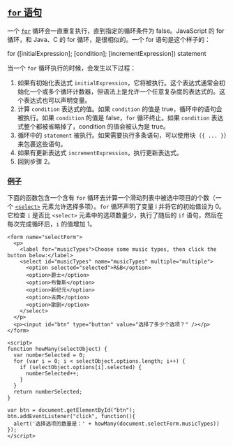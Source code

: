 ## [`for` 语句](https://developer.mozilla.org/zh-CN/docs/Web/JavaScript/Guide/Loops_and_iteration#for_语句)

一个 [`for`](https://developer.mozilla.org/zh-CN/docs/Web/JavaScript/Reference/Statements/for) 循环会一直重复执行，直到指定的循环条件为 false。JavaScript 的 for 循环，和 Java、C 的 for 循环，是很相似的。一个 for 语句是这个样子的：

for ([initialExpression]; [condition]; [incrementExpression])
  statement

当一个 `for` 循环执行的时候，会发生以下过程：

1.  如果有初始化表达式 `initialExpression`，它将被执行。这个表达式通常会初始化一个或多个循环计数器，但语法上是允许一个任意复杂度的表达式的。这个表达式也可以声明变量。
2.  计算 `condition` 表达式的值。如果 `condition` 的值是 true，循环中的语句会被执行。如果 `condition` 的值是 false，`for` 循环终止。如果 `condition` 表达式整个都被省略掉了，condition 的值会被认为是 true。
3.  循环中的 `statement` 被执行。如果需要执行多条语句，可以使用块（`{ ... }`）来包裹这些语句。
4.  如果有更新表达式 `incrementExpression`，执行更新表达式。
5.  回到步骤 2。

### [**例子**](https://developer.mozilla.org/zh-CN/docs/Web/JavaScript/Guide/Loops_and_iteration#例子)

下面的函数包含一个含有 `for` 循环去计算一个滑动列表中被选中项目的个数（一个 [`<select>`](https://developer.mozilla.org/zh-CN/docs/Web/HTML/Element/select) 元素允许选择多项）。`for` 循环声明了变量 i 并将它的初始值设为 0。它检查 `i` 是否比 `<select>` 元素中的选项数量少，执行了随后的 `if` 语句，然后在每次完成循环后，`i` 的值增加 1。

```
<form name="selectForm">
  <p>
    <label for="musicTypes">Choose some music types, then click the button below:</label>
    <select id="musicTypes" name="musicTypes" multiple="multiple">
      <option selected="selected">R&B</option>
      <option>爵士</option>
      <option>布鲁斯</option>
      <option>新纪元</option>
      <option>古典</option>
      <option>歌剧</option>
    </select>
  </p>
  <p><input id="btn" type="button" value="选择了多少个选项？" /></p>
</form>

<script>
function howMany(selectObject) {
  var numberSelected = 0;
  for (var i = 0; i < selectObject.options.length; i++) {
    if (selectObject.options[i].selected) {
      numberSelected++;
    }
  }
  return numberSelected;
}

var btn = document.getElementById("btn");
btn.addEventListener("click", function(){
  alert('选择选项的数量是：' + howMany(document.selectForm.musicTypes))
});
</script>
```